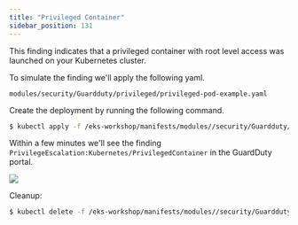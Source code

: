 ```yaml
---
title: "Privileged Container"
sidebar_position: 131
---
```


This finding indicates that a privileged container with root level access was launched on your Kubernetes cluster.

To simulate the finding we'll apply the following yaml.

```file
modules/security/Guardduty/privileged/privileged-pod-example.yaml
```

Create the deployment by running the following command.

```bash
$ kubectl apply -f /eks-workshop/manifests/modules//security/Guardduty/privileged/privileged-pod-example.yaml
```

Within a few minutes we'll see the finding `PrivilegeEscalation:Kubernetes/PrivilegedContainer` in the GuardDuty portal.

![](PrivilegedContainer.png)

Cleanup:

```bash
$ kubectl delete -f /eks-workshop/manifests/modules//security/Guardduty/privileged/privileged-pod-example.yaml
```
